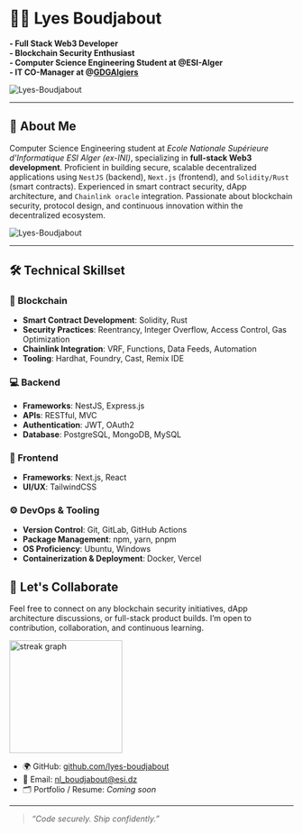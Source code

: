 # 👨‍💻 Lyes Boudjabout

**- Full Stack Web3 Developer** <br clear="both" />
**- Blockchain Security Enthusiast** <br clear="both" />
**- Computer Science Engineering Student at @ESI-Alger** <br clear="both" />
**- IT CO-Manager at @[GDGAlgiers](https://github.com/GDGAlgiers)** <br clear="both" />

<p><img align="center" src="https://github-readme-stats.vercel.app/api?username=Lyes-Boudjabout&show_icons=true&locale=en&bg_color=0d1117&text_color=ffffff&icon_color=79ff97" alt="Lyes-Boudjabout"/></p>

---

## 🧩 About Me

Computer Science Engineering student at *Ecole Nationale Supérieure d'Informatique ESI Alger (ex-INI)*, specializing in **full-stack Web3 development**. Proficient in building secure, scalable decentralized applications using `NestJS` (backend), `Next.js` (frontend), and `Solidity/Rust` (smart contracts). Experienced in smart contract security, dApp architecture, and `Chainlink oracle` integration. Passionate about blockchain security, protocol design, and continuous innovation within the decentralized ecosystem.

<p><img align="left" src="https://github-readme-stats.vercel.app/api/top-langs?username=Lyes-Boudjabout&show_icons=true&locale=en&layout=compact&bg_color=0d1117&text_color=ffffff&icon_color=79ff97" alt="Lyes-Boudjabout" /></p>
<br clear="both" />

---

## 🛠️ Technical Skillset

### 🔗 Blockchain
- **Smart Contract Development**: Solidity, Rust
- **Security Practices**: Reentrancy, Integer Overflow, Access Control, Gas Optimization
- **Chainlink Integration**: VRF, Functions, Data Feeds, Automation
- **Tooling**: Hardhat, Foundry, Cast, Remix IDE

### 💻 Backend
- **Frameworks**: NestJS, Express.js
- **APIs**: RESTful, MVC
- **Authentication**: JWT, OAuth2
- **Database**: PostgreSQL, MongoDB, MySQL

### 🧱 Frontend
- **Frameworks**: Next.js, React
- **UI/UX**: TailwindCSS

### ⚙️ DevOps & Tooling
- **Version Control**: Git, GitLab, GitHub Actions
- **Package Management**: npm, yarn, pnpm
- **OS Proficiency**: Ubuntu, Windows
- **Containerization & Deployment**: Docker, Vercel

## 🤝 Let's Collaborate

Feel free to connect on any blockchain security initiatives, dApp architecture discussions, or full-stack product builds. I’m open to contribution, collaboration, and continuous learning.

<p><img src="https://streak-stats.demolab.com?user=Lyes-Boudjabout&locale=en&mode=daily&theme=dark&hide_border=false&border_radius=5&order=3" height="200" alt="streak graph" /></p>

- 🌍 GitHub: [github.com/lyes-boudjabout](https://github.com/Lyes-Boudjabout)
- 📨 Email: nl_boudjabout@esi.dz
- 🗂 Portfolio / Resume: _Coming soon_

---

> _“Code securely. Ship confidently.”_

